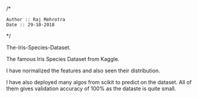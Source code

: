/*

    Author :: Raj Mehrotra
    Date :: 29-10-2018
    
*/

The-Iris-Species-Dataset.

The famous Iris Species Dataset from Kaggle.

I have normalized the features and also seen their distribution. 

I have also deployed many algos from scikit to predict on the dataset. All of them gives validation accuracy of 100% as the dataste is quite small.
